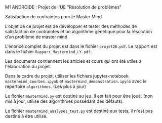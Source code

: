 M1 ANDROIDE : Projet de l'UE "Résolution de problèmes"

Satisfaction de contraintes pour le Master Mind

L’objet de ce projet est de développer et tester des méthodes de satisfaction de contraintes et un algorithme génétique pour la résolution d’un problème de master mind.

L'énoncé complet du projet est dans le fichier `projet20.pdf`. Le rapport est dans le fichier `Rapport_Mastermind_LY.pdf`.

Les documents contiennent les articles et cours qui ont été utiles à l'élaboration du projet.

Dans le cadre du projet, utiliser les fichiers jupyter-notebook `mastermind_courbes.ipynb` et `mastermind_demonstration.ipynb` avec le répertoire `algorithmes`. (Les plus à jour)

Le fichier `mastermind.py` est destiné au jeu. Il est fait pour être joué. (non mis à jour, utilise des algorithmes possédant des défauts).

Le fichier `mastermind_analyses_test.py` est destiné aux tests, il n'est pas destiné à être utilisé.
